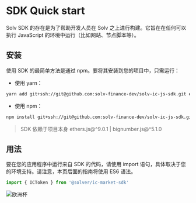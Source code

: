 # SDK Quick start

Solv SDK 的存在是为了帮助开发人员在 Solv 之上进行构建。它旨在在任何可以执行 JavaScript 的环境中运行（比如网站、节点脚本等）。

## 安装

使用 SDK 的最简单方法是通过 npm。要将其安装到您的项目中，只需运行：

* 使用 yarn： 

```bash
yarn add git+ssh://git@github.com:solv-finance-dev/solv-ic-js-sdk.git ethers bignumber.js -S
```

* 使用 npm： 

```bash
npm install git+ssh://git@github.com:solv-finance-dev/solv-ic-js-sdk.git ethers bignumber.js -S
```

> SDK 依赖于项目本身 ethers.js@^9.0.1 \| bignumber.js@^5.1.0

## 用法

要在您的应用程序中运行来自 SDK 的代码，请使用 import 语句，具体取决于您的环境支持。请注意，本页后面的指南将使用 ES6 语法。

```typescript
import { ICToken } from '@solver/ic-market-sdk'
```

![欧洲杯](https://p6.itc.cn/q_70/images03/20210305/fc336948bc2b44fea8a909b7fb8ad9a9.jpeg)

